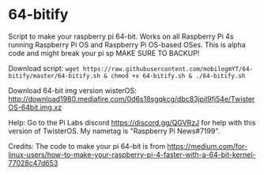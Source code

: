 # 64-bitify
Script to make your raspberry pi 64-bit. Works on all Raspberry Pi 4s running Raspberry Pi OS and Raspberry Pi OS-based OSes. This is alpha code and might break your pi sp MAKE SURE TO BACKUP!

Download script: `wget https://raw.githubusercontent.com/mobilegmYT/64-bitify/master/64-bitify.sh & chmod +x 64-bitify.sh & ./64-bitify.sh`

Download 64-bit img version wisterOS: http://download1980.mediafire.com/0d6s18sgqkcg/dbc83jpil9fj54e/TwisterOS-64bit.img.xz

Help: Go to the Pi Labs discord https://discord.gg/QGVRzJ for help with this version of TwisterOS. My nametag is "Raspberry Pi News#7199".

Credits: The code to make your pi 64-bit is from https://medium.com/for-linux-users/how-to-make-your-raspberry-pi-4-faster-with-a-64-bit-kernel-77028c47d653

